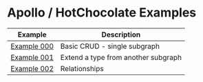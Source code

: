 # Apollo / HotChocolate Examples

|Example|Description|
|---|---|
|[Example 000](Example_000/)|Basic CRUD - single subgraph|
|[Example 001](Example_001/)|Extend a type from another subgraph|
|[Example 002](Example_002/)|Relationships|


